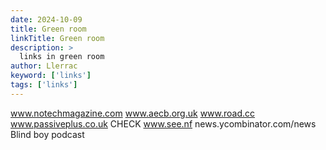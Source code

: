 ```yaml
---
date: 2024-10-09
title: Green room
linkTitle: Green room
description: >
  links in green room
author: Llerrac
keyword: ['links']
tags: ['links']
---
```


www.notechmagazine.com
www.aecb.org.uk
www.road.cc
www.passiveplus.co.uk CHECK
www.see.nf
news.ycombinator.com/news
Blind boy podcast
